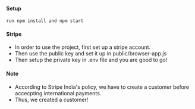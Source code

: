 #### Setup

```
run npm install and npm start
```

#### Stripe

- In order to use the project, first set up a stripe account.
- Then use the public key and set it up in public/browser-app.js
- Then setup the private key in .env file and you are good to go!

#### Note

- According to Stripe India's policy, we have to create a customer before accecpting international payments.
- Thus, we created a customer!
